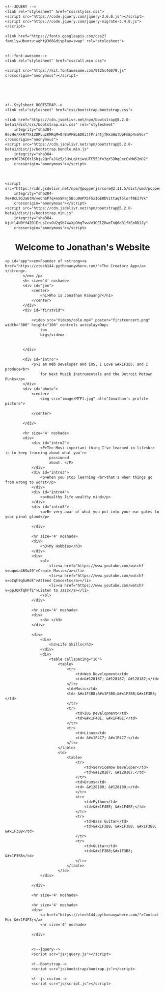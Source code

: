 <!DOCTYPE html>
<html lang="en">

<head>
    <meta charset="UTF-8">
    <meta http-equiv="X-UA-Compatible" content="IE=edge">
    <meta name="viewport" content="width=device-width, initial-scale=1.0">
    <link rel="stylesheet" href="css/styles.css">
    <title>Ztech</title>
    <style>
    </style>

    <!--JQUERY -->
    <link rel="stylesheet" href="css/styles.css">
    <script src="https://code.jquery.com/jquery-3.6.0.js"></script>
    <script src="https://code.jquery.com/jquery-migrate-3.4.0.js"></script>

    <link href="https://fonts.googleapis.com/css2?family=Ubuntu:wght@300&display=swap" rel="stylesheet">


    <!--font-awesome-->
    <link rel="stylesheet" href="css/all.min.css">

    <script src="https://kit.fontawesome.com/9f25c46070.js" crossorigin="anonymous"></script>





    <!--Stylsheet BOOTSTRAP-->
    <link rel="stylesheet" href="css/bootstrap.bootstrap.css">

    <link href="https://cdn.jsdelivr.net/npm/bootstrap@5.2.0-beta1/dist/css/bootstrap.min.css" rel="stylesheet"
        integrity="sha384-0evHe/X+R7YkIZDRvuzKMRqM+OrBnVFBL6DOitfPri4tjfHxaWutUpFmBp4vmVor" crossorigin="anonymous">
    <script src="https://cdn.jsdelivr.net/npm/bootstrap@5.2.0-beta1/dist/js/bootstrap.bundle.min.js"
        integrity="sha384-pprn3073KE6tl6bjs2QrFaJGz5/SUsLqktiwsUTF55Jfv3qYSDhgCecCxMW52nD2"
        crossorigin="anonymous"></script>



    <script src="https://cdn.jsdelivr.net/npm/@popperjs/core@2.11.5/dist/umd/popper.min.js"
        integrity="sha384-Xe+8cL9oJa6tN/veChSP7q+mnSPaj5Bcu9mPX5F5xIGE0DVittaqT5lorf0EI7Vk"
        crossorigin="anonymous"></script>
    <script src="https://cdn.jsdelivr.net/npm/bootstrap@5.2.0-beta1/dist/js/bootstrap.min.js"
        integrity="sha384-kjU+l4N0Yf4ZOJErLsIcvOU2qSb74wXpOhqTvwVx3OElZRweTnQ6d31fXEoRD1Jy"
        crossorigin="anonymous"></script>




</head>

<body id="background">
    <div id="Web">
        <center>
            <h1>Welcome to Jonathan's Website</h1>
        </center>
    </div>

    <p id="app"><em>Founder of <strong><a href="https://ztech144.pythonanywhere.com/">The Creatorz App</a></strong>.
            </em< /p>
            <hr size='4' noshade>
            <div id="jon">
                <center>
                    <h1>Who is Jonathan Kabwang?</h1>
                </center>
            </div>
            <div id="firstVid">

                <video src="Videos/cole.mp4" poster="firstconcert.png" width="300" height="100" controls autoplay>Oops
                    too
                    big</video>


            </div>

            <div id="intro">
                <p>I am Web Developer and iOS, I Love &#x1F3B5; and I produce<br>
                    for Next Muzik Instrumentals and the Detroit Motown Funks</p>
            </div>
            <div id="photo">
                <center>
                    <img src="image/MTF1.jpg" alt="Jonathan's profile picture">

                </center>

            </div>

            <hr size='4' noshade>
            <div>
                <div id="intro2">
                    <P>The Most important thing I've learned in life<br> is to keep learning about what you're
                        passioned
                        about. </P>
                </div>
                <div id="intro3">
                    <p>When you stop learning <br>that's when things go from wrong to worst</p>
                </div>
                <div id="intro4">
                    <p>Healthy life wealthy mind</p>
                </div>
                <div id="intro5">
                    <p>Be very awar of what you put into your ear gates to your pinal gland</p>

                </div>

                <hr size='4' noshade>
                <div>
                    <h3>My Hobbies</h3>
                </div>
                <div>
                    <ol>
                        <li><a href="https://www.youtube.com/watch?v=uquda46SwJ0">Create Music</a></li>
                        <li><a href="https://www.youtube.com/watch?v=oCqh9qGaRdE">Attend Concerts</a></li>
                        <li><a href="https://www.youtube.com/watch?v=ppJQKfqhFfE">Listen to Jazz</a></li>
                    </ol>
                </div>

                <hr size='4' noshade>
                <div>
                    <h3> </h3>
                </div>

                <div>
                    <div>
                        <h3>Life Skills</h3>
                    </div>
                    <div>
                        <table cellspacing="10">
                            <table>
                                <tr>
                                    <td>Web Development</td>
                                    <td>&#128187; &#128187; &#128187;</td>
                                </tr>
                                <td>Music</td>
                                <td> &#x1F3B8;&#x1F3B8;&#x1F3B8;&#x1F3B8;</td>
                                </tr>
                                <tr>
                                    <td>iOS Development</td>
                                    <td>&#x1F4BE; &#x1F4BE;</td>
                                </tr>
                                <tr>
                                    <td>Linux</td>
                                    <td> &#x1F4C7; &#x1F4C7;</td>
                                </tr>
                            </table>
                            <td>
                                <table>
                                    <tr>
                                        <td>ServiceNow Developer</td>
                                        <td>&#128187; &#128187;</td>
                                    </tr>
                                    <td>Drums</td>
                                    <td> &#128189; &#128189;</td>
                                    </tr>
                                    <tr>
                                        <td>Python</td>
                                        <td>&#x1F4BE; &#x1F4BE;</td>
                                    </tr>
                                    <tr>
                                        <td>Bass Guitar</td>
                                        <td>&#x1F3B8; &#x1F3B8; &#x1F3B8; &#x1F3B8</td>
                                    </tr>
                                    <tr>
                                        <td>Guitar</td>
                                        <td>&#x1F3B8;&#x1F3B8; &#x1F3B8</td>
                                    </tr>
                                </table>
                            </td>
                    </div>

                </div>

                <hr size='4' noshade>

                <hr size='4' noshade>
                <div>
                    <a href="https://ztech144.pythonanywhere.com/">Contact Moi &#x1F4F3;</a>
                    <hr size='4' noshade>

                </div>


                <!--jquery-->
                <script scr="js/jquery.js"></script>

                <!--Bootstrap-->
                <script scr="js/bootstrap/bootrap.js"></script>

                <!--js custom-->
                <script scr="js/script.js"></script>



</body>

</html>
